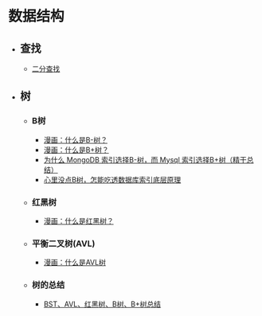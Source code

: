 # 数据结构
- ## 查找
   - [二分查找](http://note.youdao.com/noteshare?id=05de97c5190120d779616ce8dbf77e0c)

- ## 树
   - ### B树
      - [漫画：什么是B-树？](http://note.youdao.com/noteshare?id=2125fea69ed150fc143a5b6418da73a6)
      - [漫画：什么是B+树？](http://note.youdao.com/noteshare?id=5f5c96bce016bcc7b1dfccec301bec7b)
      - [为什么 MongoDB 索引选择B-树，而 Mysql 索引选择B+树（精干总结）](http://note.youdao.com/noteshare?id=24c39fbe639d24d40d9e9de70ff8a4c4)
      - [心里没点B树，怎能吃透数据库索引底层原理](http://note.youdao.com/noteshare?id=1628561d6cf106a9e8018355f1018e7f)
   - ### 红黑树
     - [漫画：什么是红黑树？](http://note.youdao.com/noteshare?id=7967b7278299599ae30a7e37b71e2167)
   - ### 平衡二叉树(AVL)
     - [漫画：什么是AVL树](http://note.youdao.com/noteshare?id=8eb980f2217a44b93d2fd97a9585fa95)     
   - ### 树的总结     
     - [BST、AVL、红黑树、B树、B+树总结](http://note.youdao.com/noteshare?id=c7d2498c2c440cf11fc51f56c8141a2f)
